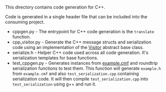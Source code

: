 This directory contains code generation for C++.

Code is generated in a single header file that can be included into the consuming project.

 * cppgen.py - The entrypoint for C++ code generation is the `translate` function.
 * cpp_visitor.py - Generate the C++ message structs and serialization code using an implementation of the [Visitor](../visitor.py) abstract base class.
 * serialize.h - Helper C++ code used across all code generation. It's serialization templates for base functions.
 * test_cppgen.py - Generates instances from [example.cmf](../../example.cmf) and roundtrip serialization functions to test them. This function will generate `example.h` from `example.cmf` and also `test_serialization.cpp` containing serialization code. It will then compile `test_serialization.cpp` into `test_serialization` using g++ and run it.
